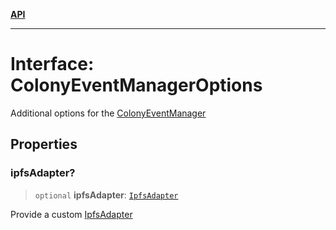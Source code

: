 [**API**](../README.md)

***

# Interface: ColonyEventManagerOptions

Additional options for the [ColonyEventManager](../classes/ColonyEventManager.md)

## Properties

### ipfsAdapter?

> `optional` **ipfsAdapter**: [`IpfsAdapter`](IpfsAdapter.md)

Provide a custom [IpfsAdapter](IpfsAdapter.md)
